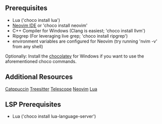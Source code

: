 ## Prerequisites

- Lua ('choco install lua')
- [Neovim IDE](https://neovim.io/) or 'choco install neovim'
- C++ Compiler for Windows (Clang is easiest; 'choco install llvm')
- Ripgrep (For leveraging live grep; 'choco install ripgrep')
- environment variables are configured for Neovim (try running 'nvim -v' from any shell)

Optionally: Install the [chocolatey](https://docs.chocolatey.org/en-us/choco/setup/) for Windows if you want to use the aforementioned choco commands.

## Additional Resources

[Catppuccin](https://github.com/catppuccin/nvim)
[Treesitter](https://github.com/nvim-treesitter/nvim-treesitter)
[Telescope](https://github.com/nvim-telescope/telescope.nvim)
[Neovim](https://neovim.io/)
[Lua](https://www.lua.org/)

## LSP Prerequisites

- Lua ('choco install lua-language-server')
